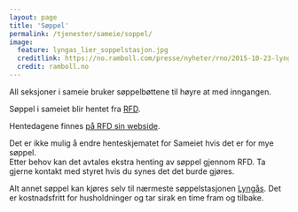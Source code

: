 ```yaml
---
layout: page
title: 'Søppel'
permalink: /tjenester/sameie/soppel/
image:
  feature: lyngas_lier_soppelstasjon.jpg
  creditlink: https://no.ramboll.com/presse/nyheter/rno/2015-10-23-lyngas-gjenvinningsstasjon
  credit: ramboll.no
---
```

All seksjoner i sameie bruker søppelbøttene til høyre at med inngangen.

Søppel i sameiet blir hentet fra [RFD](https://www.rfd.no).

Hentedagene finnes [på RFD sin webside](https://www.rfd.no/#/adresse/hentedager/Linnesstranda%2039I,%20Lier/3426/626/062605400/Linnesstranda/39/I).

Det er ikke mulig å endre henteskjematet for Sameiet hvis det er for mye søppel.  
Etter behov kan det avtales ekstra henting av søppel gjennom RFD. Ta gjerne kontakt med styret hvis du synes det det burde gjøres.

Alt annet søppel kan kjøres selv til nærmeste søppelstasjonen [Lyngås](https://www.rfd.no/gjenvinningsstasjoner/lyngas-lier). Det er kostnadsfritt for husholdninger og tar sirak en time fram og tilbake.
